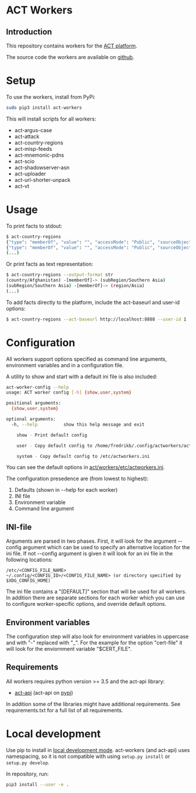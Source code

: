 # ACT Workers

## Introduction

This repository contains workers for the [ACT platform](https://github.com/mnemonic-no/act-platform).

The source code the workers are available on [github](https://github.com/mnemonic-no/act-workers).

# Setup

To use the workers, install from PyPi:

```bash
sudo pip3 install act-workers
```

This will install scripts for all workers:

* act-argus-case
* act-attack
* act-country-regions
* act-misp-feeds
* act-mnemonic-pdns
* act-scio
* act-shadowserver-asn
* act-uploader
* act-url-shorter-unpack
* act-vt

# Usage

To print facts to stdout:

```bash
$ act-country-regions
{"type": "memberOf", "value": "", "accessMode": "Public", "sourceObject": {"type": "country", "value": "Afghanistan"}, "destinationObject": {"type": "subRegion", "value": "Southern Asia"}, "bidirectionalBinding": false}
{"type": "memberOf", "value": "", "accessMode": "Public", "sourceObject": {"type": "subRegion", "value": "Southern Asia"}, "destinationObject": {"type": "region", "value": "Asia"}, "bidirectionalBinding": false}
(...)
```

Or print facts as text representation:

```bash
$ act-country-regions --output-format str
(country/Afghanistan) -[memberOf]-> (subRegion/Southern Asia)
(subRegion/Southern Asia) -[memberOf]-> (region/Asia)
(...)
```

To add facts directly to the platform, include the act-baseurl and user-id options:

```bash
$ act-country-regions --act-baseurl http://localhost:8888 --user-id 1
```

# Configuration

All workers support options specified as command line arguments, environment variables and in a configuration file.

A utility to show and start with a default ini file is also included:

```bash
act-worker-config --help
usage: ACT worker config [-h] {show,user,system}

positional arguments:
  {show,user,system}

optional arguments:
  -h, --help          show this help message and exit

    show - Print default config

    user - Copy default config to /home/fredrikb/.config/actworkers/actworkers.ini

    system - Copy default config to /etc/actworkers.ini
```

You can see the default options in [act/workers/etc/actworkers.ini](act/workers/etc/actworkers.ini).

The configuration presedence are (from lowest to highest):
1. Defaults (shown in --help for each worker)
2. INI file
3. Environment variable
4. Command line argument

## INI-file
Arguments are parsed in two phases. First, it will look for the argument --config argument
which can be used to specify an alternative location for the ini file. If not --config argument
is given it will look for an ini file in the following locations:

    /etc/<CONFIG_FILE_NAME>
    ~/.config/<CONFIG_ID>/<CONFIG_FILE_NAME> (or directory specified by $XDG_CONFIG_HOME)

The ini file contains a "[DEFAULT]" section that will be used for all workers.
In addition there are separate sections for each worker which you can use to configure
worker-specific options, and override default options.

## Environment variables

The configuration step will also look for environment variables in uppercase and
with "-" replaced with "_". For the example for the option "cert-file" it will look for the
enviornment variable "$CERT_FILE".

## Requirements

All workers requires python version >= 3.5 and the act-api library:

* [act-api](https://github.com/mnemonic-no/act-api-python) (act-api on [pypi](https://pypi.org/project/act-api/))

In addition some of the libraries might have additional requirements. See requirements.txt for a full list of all requirements.

# Local development

Use pip to install in [local development mode](https://pip.pypa.io/en/stable/reference/pip_install/#editable-installs). act-workers (and act-api) uses namespacing, so it is not compatible with using `setup.py install` or `setup.py develop`.

In repository, run:

```bash
pip3 install --user -e .
```
